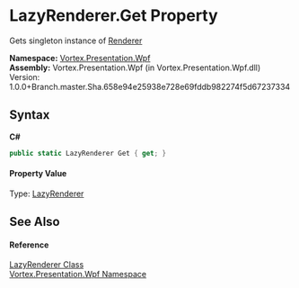 # LazyRenderer.Get Property 
 

Gets singleton instance of <a href="T_Vortex_Presentation_Wpf_Renderer.md">Renderer</a>

**Namespace:**&nbsp;<a href="N_Vortex_Presentation_Wpf.md">Vortex.Presentation.Wpf</a><br />**Assembly:**&nbsp;Vortex.Presentation.Wpf (in Vortex.Presentation.Wpf.dll) Version: 1.0.0+Branch.master.Sha.658e94e25938e728e69fddb982274f5d67237334

## Syntax

**C#**<br />
``` C#
public static LazyRenderer Get { get; }
```


#### Property Value
Type: <a href="T_Vortex_Presentation_Wpf_LazyRenderer.md">LazyRenderer</a>

## See Also


#### Reference
<a href="T_Vortex_Presentation_Wpf_LazyRenderer.md">LazyRenderer Class</a><br /><a href="N_Vortex_Presentation_Wpf.md">Vortex.Presentation.Wpf Namespace</a><br />